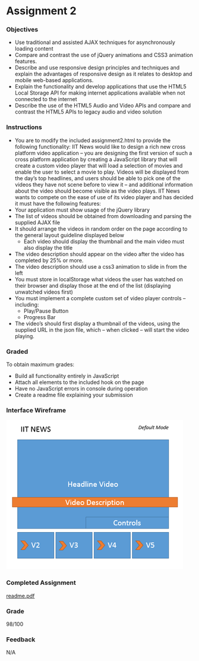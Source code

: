 Assignment 2
======

### Objectives

- Use traditional and assisted AJAX techniques for asynchronously loading content
- Compare and contrast the use of jQuery animations and CSS3 animation features.
- Describe and use responsive design principles and techniques and explain the advantages of
responsive design as it relates to desktop and mobile web-based applications.
- Explain the functionality and develop applications that use the HTML5 Local Storage API for making
internet applications available when not connected to the internet
- Describe the use of the HTML5 Audio and Video APIs and compare and contrast the HTML5 APIs to
legacy audio and video solution


### Instructions

- You are to modify the included assignment2.html to provide the following functionality:
IIT News would like to design a rich new cross platform video application – you are designing the first version
of such a cross platform application by creating a JavaScript library that will create a custom video player that
will load a selection of movies and enable the user to select a movie to play. Videos will be displayed from the
day’s top headlines, and users should be able to pick one of the videos they have not scene before to view it
– and additional information about the video should become visible as the video plays. IIT News wants to
compete on the ease of use of its video player and has decided it must have the following features:
- Your application must show usage of the jQuery library
- The list of videos should be obtained from downloading and parsing the supplied AJAX file
- It should arrange the videos in random order on the page according to the general layout guideline
displayed below
    - Each video should display the thumbnail and the main video must also display the title
- The video description should appear on the video after the video has completed by 25% or more.
- The video description should use a css3 animation to slide in from the left
- You must store in localStorage what videos the user has watched on their browser and display those
at the end of the list (displaying unwatched videos first)
- You must implement a complete custom set of video player controls – including:
    - Play/Pause Button
    - Progress Bar
- The video’s should first display a thumbnail of the videos, using the supplied URL in the json file,
which – when clicked – will start the video playing.


### Graded

To obtain maximum grades:

- Build all functionality entirely in JavaScript
- Attach all elements to the included hook on the page
- Have no JavaScript errors in console during operation
- Create a readme file explaining your submission


### Interface Wireframe

![Interface Wireframe](resources/images/wireframe.png)


### Completed Assignment

[readme.pdf](readme.pdf)


### Grade

98/100

### Feedback

N/A